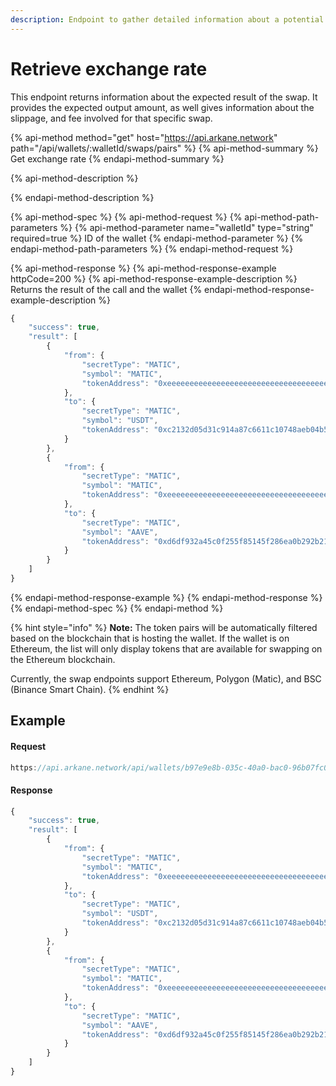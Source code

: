 ```yaml
---
description: Endpoint to gather detailed information about a potential swap
---
```


# Retrieve exchange rate

This endpoint returns information about the expected result of the swap. It provides the expected output amount, as well gives information about the slippage, and fee involved for that specific swap.

{% api-method method="get" host="https://api.arkane.network" path="/api/wallets/:walletId/swaps/pairs" %}
{% api-method-summary %}
Get exchange rate
{% endapi-method-summary %}

{% api-method-description %}

{% endapi-method-description %}

{% api-method-spec %}
{% api-method-request %}
{% api-method-path-parameters %}
{% api-method-parameter name="walletId" type="string" required=true %}
ID of the wallet
{% endapi-method-parameter %}
{% endapi-method-path-parameters %}
{% endapi-method-request %}

{% api-method-response %}
{% api-method-response-example httpCode=200 %}
{% api-method-response-example-description %}
Returns the result of the call and the wallet 
{% endapi-method-response-example-description %}

```javascript
{
    "success": true,
    "result": [
        {
            "from": {
                "secretType": "MATIC",
                "symbol": "MATIC",
                "tokenAddress": "0xeeeeeeeeeeeeeeeeeeeeeeeeeeeeeeeeeeeeeeee"
            },
            "to": {
                "secretType": "MATIC",
                "symbol": "USDT",
                "tokenAddress": "0xc2132d05d31c914a87c6611c10748aeb04b58e8f"
            }
        },
        {
            "from": {
                "secretType": "MATIC",
                "symbol": "MATIC",
                "tokenAddress": "0xeeeeeeeeeeeeeeeeeeeeeeeeeeeeeeeeeeeeeeee"
            },
            "to": {
                "secretType": "MATIC",
                "symbol": "AAVE",
                "tokenAddress": "0xd6df932a45c0f255f85145f286ea0b292b21c90b"
            }
        }
    ]
}


```
{% endapi-method-response-example %}
{% endapi-method-response %}
{% endapi-method-spec %}
{% endapi-method %}

{% hint style="info" %}
**Note:** The token pairs will be automatically filtered based on the blockchain that is hosting the wallet. If the wallet is on Ethereum, the list will only display tokens that are available for swapping on the Ethereum blockchain.

Currently, the swap endpoints support Ethereum, Polygon \(Matic\), and BSC \(Binance Smart Chain\).
{% endhint %}

## Example

#### Request

```javascript
https://api.arkane.network/api/wallets/b97e9e8b-035c-40a0-bac0-96b07fc0444a/swaps/pairs
```

#### Response

```javascript
{
    "success": true,
    "result": [
        {
            "from": {
                "secretType": "MATIC",
                "symbol": "MATIC",
                "tokenAddress": "0xeeeeeeeeeeeeeeeeeeeeeeeeeeeeeeeeeeeeeeee"
            },
            "to": {
                "secretType": "MATIC",
                "symbol": "USDT",
                "tokenAddress": "0xc2132d05d31c914a87c6611c10748aeb04b58e8f"
            }
        },
        {
            "from": {
                "secretType": "MATIC",
                "symbol": "MATIC",
                "tokenAddress": "0xeeeeeeeeeeeeeeeeeeeeeeeeeeeeeeeeeeeeeeee"
            },
            "to": {
                "secretType": "MATIC",
                "symbol": "AAVE",
                "tokenAddress": "0xd6df932a45c0f255f85145f286ea0b292b21c90b"
            }
        }
    ]
}
```

